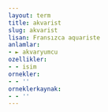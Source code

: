 ```yaml
---
layout: term
title: akvarist
slug: akvarist
lisan: Fransızca aquariste
anlamlar:
- ► akvaryumcu
ozellikler:
- - isim
ornekler:
- - ''
orneklerkaynak:
- - ''
---
```

